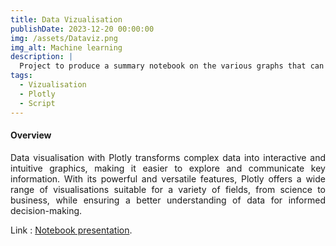 ```yaml
---
title: Data Vizualisation
publishDate: 2023-12-20 00:00:00
img: /assets/Dataviz.png
img_alt: Machine learning
description: |
  Project to produce a summary notebook on the various graphs that can be produced to analyse data and present results and key insights.
tags:
  - Vizualisation
  - Plotly
  - Script
---
```


#### Overview

<p style="text-align: justify;">
Data visualisation with Plotly transforms complex data into interactive and intuitive graphics, making it easier to explore and communicate key information. With its powerful and versatile features, Plotly offers a wide range of visualisations suitable for a variety of fields, from science to business, while ensuring a better understanding of data for informed decision-making.
</p>

Link : <a href="https://github.com/julienParfait/Dataviz.github.io">Notebook presentation</a>.